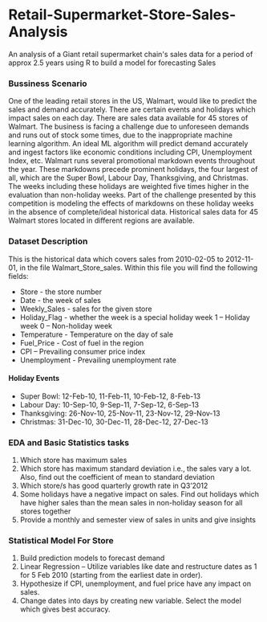 # Retail-Supermarket-Store-Sales-Analysis
An analysis of a Giant retail supermarket chain's sales data for a period of approx 2.5 years using R to build a model for forecasting Sales

### Bussiness Scenario  
  One of the leading retail stores in the US, Walmart, would like to predict the sales and demand accurately. There are certain events and holidays which impact sales on each day. There are sales data available for 45 stores of Walmart. The business is facing a challenge due to unforeseen demands and runs out of stock some times, due to the inappropriate machine learning algorithm. An ideal ML algorithm will predict demand accurately and ingest factors like economic conditions including CPI, Unemployment Index, etc.
  Walmart runs several promotional markdown events throughout the year. These markdowns precede prominent holidays, the four largest of all, which are the Super Bowl, Labour Day, Thanksgiving, and Christmas. The weeks including these holidays are weighted five times higher in the evaluation than non-holiday weeks. Part of the challenge presented by this competition is modeling the effects of markdowns on these holiday weeks in the absence of complete/ideal historical data. Historical sales data for 45 Walmart stores located in different regions are available.

### Dataset Description 
This is the historical data which covers sales from 2010-02-05 to 2012-11-01, in the file Walmart_Store_sales. 
Within this file you will find the following fields: 
- Store - the store number
- Date - the week of sales 
- Weekly_Sales - sales for the given store 
- Holiday_Flag - whether the week is a special holiday week 1 – Holiday week 0 – Non-holiday week 
- Temperature - Temperature on the day of sale 
- Fuel_Price - Cost of fuel in the region 
- CPI – Prevailing consumer price index 
- Unemployment - Prevailing unemployment rate

#### Holiday Events 
- Super Bowl: 12-Feb-10, 11-Feb-11, 10-Feb-12, 8-Feb-13 
- Labour Day: 10-Sep-10, 9-Sep-11, 7-Sep-12, 6-Sep-13 
- Thanksgiving: 26-Nov-10, 25-Nov-11, 23-Nov-12, 29-Nov-13 
- Christmas: 31-Dec-10, 30-Dec-11, 28-Dec-12, 27-Dec-13

### EDA and Basic Statistics tasks 
1. Which store has maximum sales 
2. Which store has maximum standard deviation i.e., the sales vary a lot. Also, find out the coefficient of mean to standard deviation 
3. Which store/s has good quarterly growth rate in Q3’2012 
4. Some holidays have a negative impact on sales. Find out holidays which have higher sales than the mean sales in non-holiday season for all stores together 
5. Provide a monthly and semester view of sales in units and give insights

### Statistical Model For Store 
1. Build prediction models to forecast demand 
2. Linear Regression – Utilize variables like date and restructure dates as 1 for 5 Feb 2010 (starting from the earliest date in order). 
3. Hypothesize if CPI, unemployment, and fuel price have any impact on sales. 
4. Change dates into days by creating new variable. Select the model which gives best accuracy.
